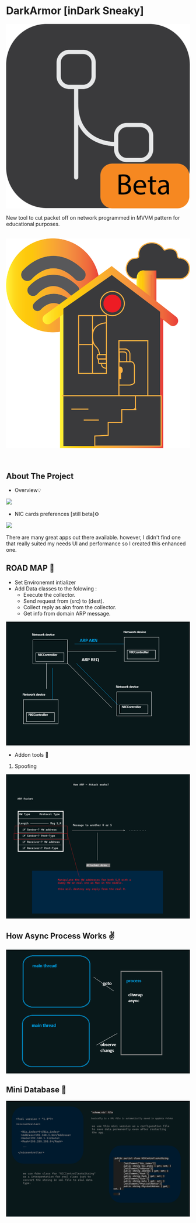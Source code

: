 # DarkArmor [inDark Sneaky]
<img src="./Assets/beta-wpfui-icon-256.png" alt="Glass-Type-Copy-5-1366x697" 
style=" max-width: 60; corner-radius: 4; border: 5; border-color: blue;   display: table-cell;
    margin: 0 auto;
    text-align: center;
    vertical-align: middle;">
</br>New tool to cut packet off on network programmed in MVVM pattern for educational purposes.</br></br>
<p align="center">
<kbd>
<img src="./Assets/home.png" alt="Glass-Type-Copy-5-1366x697" 
style="corner-radius: 4; max-width:330; border: 5; border-color: blue;">
</kbd>
</p>
</br>

<!-- ABOUT THE PROJECT -->
## About The Project


* Overview💡

 <a href=""><img src="./Frame 1.png" ></a>

* NIC cards preferences [still beta]⚙️

 <a href=""><img src="./Frame 1 (1).png" ></a>

There are many great apps out there available. however, I didn't find one that really suited my needs UI and performance so I created this enhanced one.

<!-- ROADMAP PROJECT -->
## ROAD MAP 🌴
* Set Environemnt intializer
* Add Data classes to the folowing : 
    * Execute the collector.
    * Send request from (src) to (dest).
    * Collect reply as akn from the collector.
    * Get info from domain ARP message.

<a href=""><img src="./ARP_EXP.png" ></a>

* Addon tools 🫰
1) Spoofing

<a href=""><img src="./ARP_S_EXP.png" ></a>


  <!-- PROCESS MECHANISM PROJECT -->
## How Async Process Works ✌️

 <a href=""><img src="./PROC_EXP.png" ></a>

   <!-- PROCESS MECHANISM PROJECT -->
## Mini Database 🍑
<a href=""><img src="./config.png" ></a>